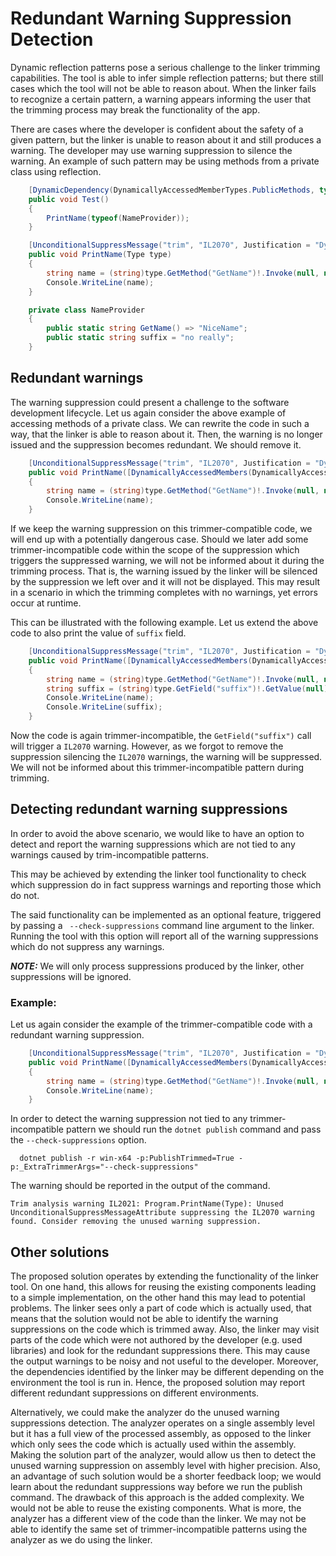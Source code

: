 # Redundant Warning Suppression Detection

Dynamic reflection patterns pose a serious challenge to the linker trimming capabilities. The tool is able to infer simple reflection patterns; but there still cases which the tool will not be able to reason about. When the linker fails to recognize a certain pattern, a warning appears informing the user that the trimming process may break the functionality of the app.

There are cases where the developer is confident about the safety of a given pattern, but the linker is unable to reason about it and still produces a warning. The developer may use warning suppression to silence the warning. An example of such pattern may be using methods from a private class using reflection.
```csharp
    [DynamicDependency(DynamicallyAccessedMemberTypes.PublicMethods, typeof(NameProvider))]
    public void Test()
    {
        PrintName(typeof(NameProvider));
    }

    [UnconditionalSuppressMessage("trim", "IL2070", Justification = "DynamicDependency attribute will instruct the linker to keep the public methods on NameProvider.")]
    public void PrintName(Type type)
    {
        string name = (string)type.GetMethod("GetName")!.Invoke(null, null)!;
        Console.WriteLine(name);
    }

    private class NameProvider
    {
        public static string GetName() => "NiceName";
        public static string suffix = "no really";
    }
```

## Redundant warnings
The warning suppression could present a challenge to the software development lifecycle. Let us again consider the above example of accessing methods of a private class. We can rewrite the code in such a way, that the linker is able to reason about it. Then, the warning is no longer issued and the suppression becomes redundant. We should remove it.

```csharp
    [UnconditionalSuppressMessage("trim", "IL2070", Justification = "DynamicDependency attribute will instruct the linker to keep the public methods on NameProvider.")] // This should be removed
    public void PrintName([DynamicallyAccessedMembers(DynamicallyAccessedMemberTypes.PublicMethods)] Type type)
    {
        string name = (string)type.GetMethod("GetName")!.Invoke(null, null)!;
        Console.WriteLine(name);
    }
```

If we keep the warning suppression on this trimmer-compatible code, we will end up with a potentially dangerous case. Should we later add some trimmer-incompatible code within the scope of the suppression which triggers the suppressed warning, we will not be informed about it during the trimming process. That is, the warning issued by the linker will be silenced by the suppression we left over and it will not be displayed. This may result in a scenario in which the trimming completes with no warnings, yet errors occur at runtime. 

This can be illustrated with the following example. Let us extend the above code to also print the value of `suffix` field.

```csharp
    [UnconditionalSuppressMessage("trim", "IL2070", Justification = "DynamicDependency attribute will instruct the linker to keep the public methods on NameProvider.")]
    public void PrintName([DynamicallyAccessedMembers(DynamicallyAccessedMemberTypes.PublicMethods)] Type type)
    {
        string name = (string)type.GetMethod("GetName")!.Invoke(null, null)!;
        string suffix = (string)type.GetField("suffix")!.GetValue(null)!; // This is will issue a warning (only public methods are guaranteed to be kept).
        Console.WriteLine(name);
        Console.WriteLine(suffix);
    }
```

Now the code is again trimmer-incompatible, the `GetField("suffix")` call will trigger a `IL2070` warning. However, as we forgot to remove the suppression silencing the `IL2070` warnings, the warning will be suppressed. We will not be informed about this trimmer-incompatible pattern during trimming.


## Detecting redundant warning suppressions

In order to avoid the above scenario, we would like to have an option to detect and report the warning suppressions which are not tied to any warnings caused by trim-incompatible patterns.

This may be achieved by extending the linker tool functionality to check which suppression do in fact suppress warnings and reporting those which do not. 

The said functionality can be implemented as an optional feature, triggered by passing a `
--check-suppressions` command line argument to the linker. Running the tool with this option will report all of the warning suppressions which do not suppress any warnings.

***NOTE:*** We will only process suppressions produced by the linker, other suppressions will be ignored.
### Example:
Let us again consider the example of the trimmer-compatible code with a redundant warning suppression. 

```csharp
    [UnconditionalSuppressMessage("trim", "IL2070", Justification = "DynamicDependency attribute will instruct the linker to keep the public methods on NameProvider.")] // This should be removed
    public void PrintName([DynamicallyAccessedMembers(DynamicallyAccessedMemberTypes.PublicMethods)] Type type)
    {
        string name = (string)type.GetMethod("GetName")!.Invoke(null, null)!;
        Console.WriteLine(name);
    }
```

In order to detect the warning suppression not tied to any trimmer-incompatible pattern we should run the `dotnet publish` command and pass the `--check-suppressions` option.
```shell
  dotnet publish -r win-x64 -p:PublishTrimmed=True -p:_ExtraTrimmerArgs="--check-suppressions"
```

The warning should be reported in the output of the command.

```
Trim analysis warning IL2021: Program.PrintName(Type): Unused UnconditionalSuppressMessageAttribute suppressing the IL2070 warning found. Consider removing the unused warning suppression.
```

## Other solutions

The proposed solution operates by extending the functionality of the linker tool. On one hand, this allows for reusing the existing components leading to a simple implementation, on the other hand this may lead to potential problems. The linker sees only a part of code which is actually used, that means that the solution would not be able to identify the warning suppressions on the code which is trimmed away. Also, the linker may visit parts of the code which were not authored by the developer (e.g. used libraries) and look for the redundant suppressions there. This may cause the output warnings to be noisy and not useful to the developer. Moreover, the dependencies identified by the linker may be different depending on the environment the tool is run in. Hence, the proposed solution may report different redundant suppressions on different environments.

Alternatively, we could make the analyzer do the unused warning suppressions detection. The analyzer operates on a single assembly level but it has a full view of the processed assembly, as opposed to the linker which only sees the code which is actually used within the assembly. Making the solution part of the analyzer, would allow us then to detect the unused warning suppression on assembly level with higher precision. Also, an advantage of such solution would be a shorter feedback loop; we would learn about the redundant suppressions way before we run the publish command. The drawback of this approach is the added complexity. We would not be able to reuse the existing components. What is more, the analyzer has a different view of the code than the linker. We may not be able to identify the same set of trimmer-incompatible patterns using the analyzer as we do using the linker.
